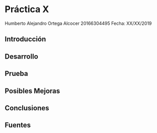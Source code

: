 # Práctica X

Humberto Alejandro Ortega Alcocer
20166304495
Fecha: XX/XX/2019

## Introducción

## Desarrollo

## Prueba

## Posibles Mejoras

## Conclusiones

## Fuentes
